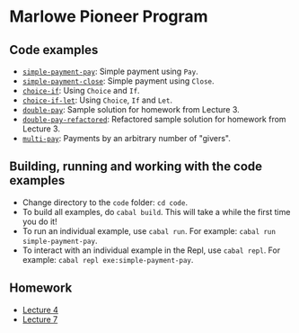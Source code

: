 # Marlowe Pioneer Program

## Code examples

- [`simple-payment-pay`](code/src/lecture03/simple-payment-pay.hs): Simple payment using `Pay`.
- [`simple-payment-close`](code/src/lecture03/simple-payment-close.hs): Simple payment using `Close`.
- [`choice-if`](code/src/lecture03/choice-if.hs): Using `Choice` and `If`.
- [`choice-if-let`](code/src/lecture03/choice-if-let.hs): Using `Choice`, `If` and `Let`.
- [`double-pay`](code/src/lecture04/double-pay.hs): Sample solution for homework from Lecture 3.
- [`double-pay-refactored`](code/src/lecture04/double-pay-refactored.hs): Refactored sample solution for homework from Lecture 3.
- [`multi-pay`](code/src/lecture04/multi-pay.hs): Payments by an arbitrary number of "givers".

## Building, running and working with the code examples

- Change directory to the `code` folder: `cd code`.
- To build all examples, do `cabal build`. This will take a while the first time you do it!
- To run an individual example, use `cabal run`. For example: `cabal run simple-payment-pay`.
- To interact with an individual example in the Repl, use `cabal repl`. For example: `cabal repl exe:simple-payment-pay`.

## Homework

- [Lecture 4](code/src/lecture04/homework04.hs)
- [Lecture 7](homework/lecture07.md)
